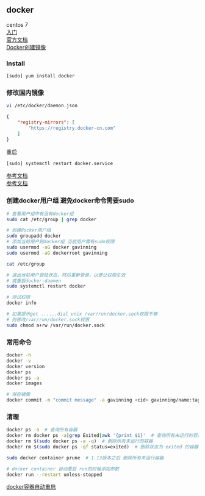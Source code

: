 docker
---
centos 7  
[入门](https://blog.csdn.net/S_gy_Zetrov/article/details/78161154)  
[官方文档](https://docs.docker.com/get-started/)  
[Docker创建镜像](https://blog.csdn.net/shiqiangdexin/article/details/52472195)  


### Install
```sh
[sudo] yum install docker
```


### 修改国内镜像
```sh
vi /etc/docker/daemon.json
```
```json
{
    "registry-mirrors": [
        "https://registry.docker-cn.com"
    ]
}
```
重启
```sh
[sudo] systemctl restart docker.service
```
[参考文档](https://blog.csdn.net/antma/article/details/80134863)  
[参考文档](https://blog.csdn.net/zzy1078689276/article/details/77371782)  



### 创建docker用户组 避免docker命令需要sudo
```sh
# 查看用户组中有没有docker组
sudo cat /etc/group | grep docker  

# 创建docker用户组
sudo groupadd docker  
# 添加当前用户到docker组 当前用户需有sudo权限
sudo usermod -aG docker gavinning  
sudo usermod -aG dockerroot gavinning  

cat /etc/group

# 退出当前用户登陆状态，然后重新登录，以便让权限生效
# 或重启docker-daemon
sudo systemctl restart docker

# 测试权限
docker info

# 如果提示get ......dial unix /var/run/docker.sock权限不够
# 则修改/var/run/docker.sock权限
sudo chmod a+rw /var/run/docker.sock
```



### 常用命令
```sh
docker -h
docker -v
docker version
docker ps
docker ps -a
docker images

# 保存镜像
docker commit -m "commit message" -a gavinning <cid> gavinning/name:tag
```

### 清理
```sh
docker ps -a  # 查询所有容器
docker rm docker ps -a|grep Exited|awk '{print $1}'  # 查询所有未运行的容器
docker rm $(sudo docker ps -a -q)  # 删除所有未运行的容器
docker rm $(sudo docker ps -qf status=exited)  # 删除状态为 exited 的容器

sudo docker container prune  # 1.13版本之后 删除所有未运行容器

# docker container 自动重启 run的时候添加参数
docker run --restart unless-stopped
```
[docker容器自动重启](https://blog.csdn.net/wennuanddianbo/article/details/77592401)




